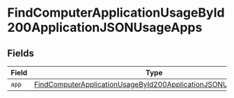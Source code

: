 # FindComputerApplicationUsageById200ApplicationJSONUsageApps


## Fields

| Field                                                                                                                                                       | Type                                                                                                                                                        | Required                                                                                                                                                    | Description                                                                                                                                                 |
| ----------------------------------------------------------------------------------------------------------------------------------------------------------- | ----------------------------------------------------------------------------------------------------------------------------------------------------------- | ----------------------------------------------------------------------------------------------------------------------------------------------------------- | ----------------------------------------------------------------------------------------------------------------------------------------------------------- |
| `app`                                                                                                                                                       | [FindComputerApplicationUsageById200ApplicationJSONUsageAppsApp](../../models/operations/findcomputerapplicationusagebyid200applicationjsonusageappsapp.md) | :heavy_minus_sign:                                                                                                                                          | N/A                                                                                                                                                         |